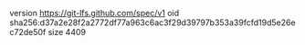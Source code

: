 version https://git-lfs.github.com/spec/v1
oid sha256:d37a2e28f2a2772df77a963c6ac3f29d39797b353a39fcfd19d5e26ec72de50f
size 4409
